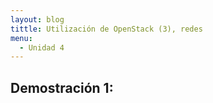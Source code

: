 ```yaml
---
layout: blog
tittle: Utilización de OpenStack (3), redes
menu:
  - Unidad 4
---
```


## Demostración 1: